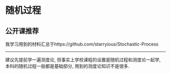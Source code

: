 # 随机过程

## 公开课推荐

我学习用到的材料汇总于https://github.com/starryious/Stochastic-Process

****

建议先提前学一遍测度论, 但事实上学校课程的设置是随机过程和测度论一起学, 本科的随机过程一般都是基础部分, 用到的测度论知识不是很多.